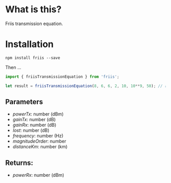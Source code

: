 # What is this?

Friis transmission equation.

# Installation

`npm install friis --save`

Then ...

```javascript
import { friisTransmissionEquation } from 'friis';

let result = friisTransmissionEquation(8, 6, 6, 2, 10, 10**9, 50); // result = -128.4
```

## Parameters

* *powerTx*: number (dBm)
* *gainTx*: number (dB)
* *gainRx*: number (dB)
* *lost*: number (dB)
* *frequency*: number (Hz)
* *magnitudeOrder*: number
* *distanceKm*: number (km)

## Returns:

* *powerRx*: number (dBm)
